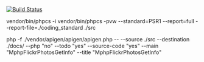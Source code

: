 


[![Build Status](https://travis-ci.org/monkeyphp/mphp-flickr-photos-get-info.png)](https://travis-ci.org/monkeyphp/mphp-flickr-photos-get-info)



vendor/bin/phpcs -i
vendor/bin/phpcs -pvw  --standard=PSR1 --report=full --report-file=./coding_standard ./src

php -f ./vendor/apigen/apigen/apigen.php -- --source ./src --destination ./docs/ --php "no" --todo "yes" --source-code "yes" --main "MphpFlickrPhotosGetInfo" --title "MphpFlickrPhotosGetInfo"
